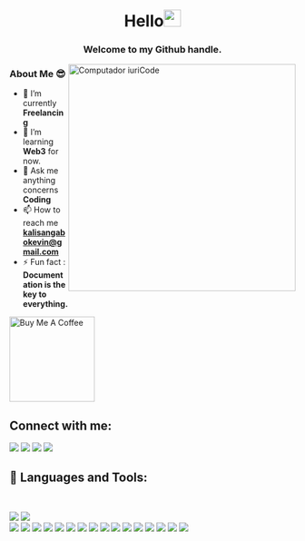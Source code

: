<h1 align="center"> Hello<img src="https://raw.githubusercontent.com/MartinHeinz/MartinHeinz/master/wave.gif" width="30px"></h1>
<h3 align="center">Welcome to my Github handle.</h3>

<img src="https://raw.githubusercontent.com/MicaelliMedeiros/micaellimedeiros/master/image/computer-illustration.png" min-width="400px" max-width="400px" width="400px" align="right" alt="Computador iuriCode">

### About Me :sunglasses:


- 🔭 I’m currently  **Freelancing**
- 🌱 I’m learning **Web3** for now.
- 💬 Ask me anything concerns **Coding**
- 📫 How to reach me **kalisangabokevin@gmail.com**
- ⚡ Fun fact :  **Documentation is the key to everything.**



<a href="https://www.buymeacoffee.com/kevinkalisg" target="_blank"><img src="https://cdn.buymeacoffee.com/buttons/v2/default-blue.png" alt="Buy Me A Coffee" width="150" ></a>

## Connect with me:
<p align="left">
<a href="mailto:kalisangabokevin@gmail.com?subject=[GitHub]%20🔥%20Proud%20to%20contact"><img src="https://img.shields.io/badge/e‑mail-D14836.svg?style=for-the-badge&logo=GMail&logoColor=white"/></a>
<a href="https://www.instagram.com/kalisakevin/"><img src="https://img.shields.io/badge/instagram-E4405F.svg?style=for-the-badge&logo=instagram&logoColor=white"/></a>
<a href="https://www.linkedin.com/in/kalisa-ngabo-kevin-6717781b7/"><img src="https://img.shields.io/badge/linkedin-0077B5.svg?style=for-the-badge&logo=linkedin&logoColor=white"/></a>
<a href="https://twitter.com/Kalisakevin_/"><img src="https://img.shields.io/badge/twitter-0077B5.svg?style=for-the-badge&logo=twitter&logoColor=white"/></a>  
</p>
 
<p> 

  
## 🚀 Languages and Tools: 

<br><p>
    <img src="https://img.shields.io/badge/-Visual%20Studio%20Code-23A9F2?style=flat-square&logo=Visual%20Studio%20Code&logoColor=white"/>
    <img src="https://img.shields.io/badge/-Github-181717?style=flat-square&logo=GitHub&logoColor=white"/>         
    <img src="https://img.shields.io/badge/-sequelize-4285F4?style=flat-square&logo=Bootstrapp%&=white"/>
    <img src="https://img.shields.io/badge/-Git-F44D27?style=flat-square&logo=Git&logoColor=white"/>
    <img src="https://img.shields.io/badge/-NPM-CB3837?style=flat-square&logo=NPM&logoColor=white"/>
    <img src="https://img.shields.io/badge/-Trello-0079BF?style=flat-square&logo=Trello&logoColor=white"/>
    <img src="https://img.shields.io/badge/Node.js-43853D?style=for-the-badge&logo=node.js&logoColor=white"/>
    <img src="https://img.shields.io/badge/JavaScript-F7DF1E?style=for-the-badge&logo=javascript&logoColor=black"/>
    <img src="https://img.shields.io/badge/MongoDB-4EA94B?style=for-the-badge&logo=mongodb&logoColor=white"/>
    <img src="https://img.shields.io/badge/PostgreSQL-316192?style=for-the-badge&logo=postgresql&logoColor=white"/>
    <img src="https://img.shields.io/badge/-bootstrapp-4285F4?style=flat-square&logo=Bootstrapp%&=white"/>
    <img src="https://img.shields.io/badge/Heroku-430098?style=for-the-badge&logo=heroku&logoColor=white"/>
    <img src="https://img.shields.io/badge/Redux-593D88?style=for-the-badge&logo=redux&logoColor=white"/>
    <img src="https://img.shields.io/badge/Tailwind_CSS-38B2AC?style=for-the-badge&logo=tailwind-css&logoColor=white"/>
    <img src="	https://img.shields.io/badge/React-20232A?style=for-the-badge&logo=react&logoColor=61DAFB"/>
    <img src="https://img.shields.io/badge/-Storybook-FF4785?style=flat-square&logo=Storybook&logoColor=white"/>
    <img src="https://img.shields.io/badge/-WebPack-1C78C0?style=flat-square&logo=WebPack&logoColor=white"/>
    <img src="https://img.shields.io/badge/-ESLint-4B32C3?style=flat-square&logo=ESLint&logoColor=white"/>
  </p>
</p>
<br>
<br>
<br>
 

   



